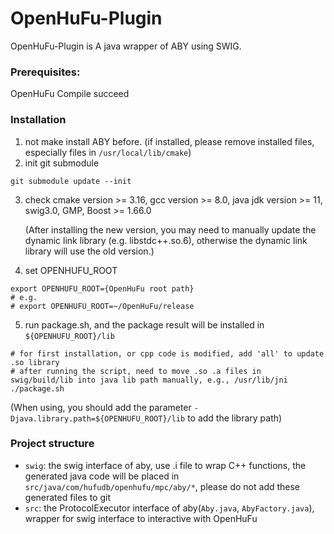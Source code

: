 # OpenHuFu-Plugin

OpenHuFu-Plugin is A java wrapper of ABY using SWIG.

### Prerequisites:
OpenHuFu Compile succeed

### Installation

1. not make install ABY before. (if installed, please remove installed files, especially files in `/usr/local/lib/cmake`)
2. init git submodule

```
git submodule update --init
```

3. check cmake version >= 3.16, gcc version >= 8.0, java jdk version >= 11, swig3.0, GMP, Boost >= 1.66.0

   (After installing the new version, you may need to manually update the dynamic link library (e.g. libstdc++.so.6), otherwise the dynamic link library will use the old version.)

4. set OPENHUFU_ROOT

```
export OPENHUFU_ROOT={OpenHuFu root path}
# e.g.
# export OPENHUFU_ROOT=~/OpenHuFu/release
```

5. run package.sh, and the package result will be installed in `${OPENHUFU_ROOT}/lib`

```
# for first installation, or cpp code is modified, add 'all' to update .so library
# after running the script, need to move .so .a files in swig/build/lib into java lib path manually, e.g., /usr/lib/jni
./package.sh
```

(When using, you should add the parameter `-Djava.library.path=${OPENHUFU_ROOT}/lib` to add the library path)

### Project structure

- `swig`: the swig interface of aby, use .i file to wrap C++ functions, the generated java code will be placed in `src/java/com/hufudb/openhufu/mpc/aby/*`, please do not add these generated files to git
- `src`: the ProtocolExecutor interface of aby(`Aby.java`, `AbyFactory.java`), wrapper for swig interface to interactive with OpenHuFu
